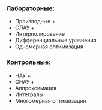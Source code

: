 ### Лабораторные:
- Производные +
- СЛАУ +
- Интерполирование
- Дифференциальные уравнения
- Одномерная оптимизация

### Контрольные:
- НАУ +
- СНАУ +
- Аппроксимация
- Интегралы
- Многомерная оптимизация
